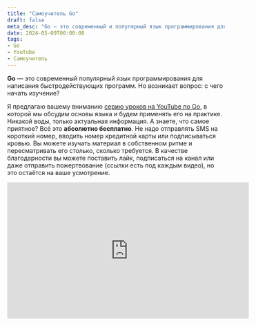 ```yaml
---
title: "Самоучитель Go"
draft: false
meta_desc: "Go — это современный и популярный язык программирования для написания надёжных и быстродействующих программ. Но возникает вопрос: с чего начать изучение?"
date: 2024-05-09T00:00:00
tags:
- Go
- YouTube
- Самоучитель
---
```


<p><strong>Go</strong> — это современный популярный язык программирования для написания быстродействующих программ. Но возникает вопрос: с чего начать изучение?</p>

<p>Я предлагаю вашему вниманию <a href="https://www.youtube.com/watch?v=GvAM9FjKkY0&list=PLWlFXymvoaJ_JSru1uWOp_5Bw7zl262th">серию уроков на YouTube по Go</a>, в которой мы обсудим основы языка и будем применять его на практике. Никакой воды, только актуальная информация. А знаете, что самое приятное? Всё это <strong>абсолютно бесплатно</strong>. Не надо отправлять SMS на короткий номер, вводить номер кредитной карты или подписываться кровью. Вы можете изучать материал в собственном ритме и пересматривать его столько, сколько требуется. В качестве благодарности вы можете поставить лайк, подписаться на канал или даже отправить пожертвование (ссылки есть под каждым видео), но это остаётся на ваше усмотрение.</p>

<iframe width="560" height="315" src="https://www.youtube.com/embed/GvAM9FjKkY0" title="YouTube video player" frameborder="0" allow="accelerometer; autoplay; clipboard-write; encrypted-media; gyroscope; picture-in-picture" allowfullscreen></iframe>